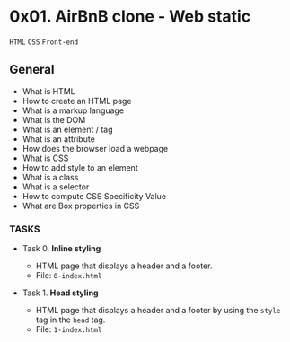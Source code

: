 # 0x01. AirBnB clone - Web static
`HTML` `CSS` `Front-end`

## General
* What is HTML
* How to create an HTML page
* What is a markup language
* What is the DOM
* What is an element / tag
* What is an attribute
* How does the browser load a webpage
* What is CSS
* How to add style to an element
* What is a class
* What is a selector
* How to compute CSS Specificity Value
* What are Box properties in CSS

### TASKS
+ Task 0. **Inline styling**
  * HTML page that displays a header and a footer.
  * File: `0-index.html`

+ Task 1. **Head styling**
  * HTML page that displays a header and a footer by using the `style` tag in the `head` tag.
  * File: `1-index.html`

